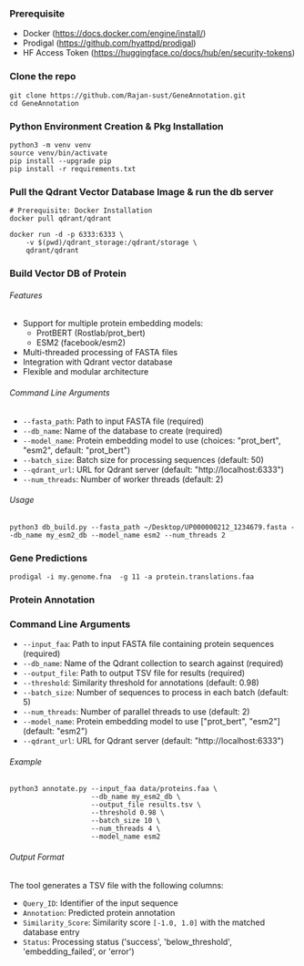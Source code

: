 ### Prerequisite
- Docker (https://docs.docker.com/engine/install/)
- Prodigal (https://github.com/hyattpd/prodigal)
- HF Access Token (https://huggingface.co/docs/hub/en/security-tokens)

### Clone the repo
```
git clone https://github.com/Rajan-sust/GeneAnnotation.git
cd GeneAnnotation
```

### Python Environment Creation & Pkg Installation
```
python3 -m venv venv
source venv/bin/activate
pip install --upgrade pip
pip install -r requirements.txt
```

### Pull the Qdrant Vector Database Image & run the db server
```
# Prerequisite: Docker Installation
docker pull qdrant/qdrant

docker run -d -p 6333:6333 \
    -v $(pwd)/qdrant_storage:/qdrant/storage \
    qdrant/qdrant
```

### Build Vector DB of Protein

###### Features

- Support for multiple protein embedding models:
  - ProtBERT (Rostlab/prot_bert)
  - ESM2 (facebook/esm2)
- Multi-threaded processing of FASTA files
- Integration with Qdrant vector database
- Flexible and modular architecture

###### Command Line Arguments

- `--fasta_path`: Path to input FASTA file (required)
- `--db_name`: Name of the database to create (required)
- `--model_name`: Protein embedding model to use (choices: "prot_bert", "esm2", default: "prot_bert")
- `--batch_size`: Batch size for processing sequences (default: 50)
- `--qdrant_url`: URL for Qdrant server (default: "http://localhost:6333")
- `--num_threads`: Number of worker threads (default: 2)

###### Usage
```
python3 db_build.py --fasta_path ~/Desktop/UP000000212_1234679.fasta --db_name my_esm2_db --model_name esm2 --num_threads 2
```



### Gene Predictions
```
prodigal -i my.genome.fna  -g 11 -a protein.translations.faa
```

### Protein Annotation


### Command Line Arguments

- `--input_faa`: Path to input FASTA file containing protein sequences (required)
- `--db_name`: Name of the Qdrant collection to search against (required)
- `--output_file`: Path to output TSV file for results (required)
- `--threshold`: Similarity threshold for annotations (default: 0.98)
- `--batch_size`: Number of sequences to process in each batch (default: 5)
- `--num_threads`: Number of parallel threads to use (default: 2)
- `--model_name`: Protein embedding model to use ["prot_bert", "esm2"] (default: "esm2")
- `--qdrant_url`: URL for Qdrant server (default: "http://localhost:6333")

###### Example

```
python3 annotate.py --input_faa data/proteins.faa \
                    --db_name my_esm2_db \
                    --output_file results.tsv \
                    --threshold 0.98 \
                    --batch_size 10 \
                    --num_threads 4 \
                    --model_name esm2
```

###### Output Format

The tool generates a TSV file with the following columns:
- `Query_ID`: Identifier of the input sequence
- `Annotation`: Predicted protein annotation
- `Similarity_Score`: Similarity score `[-1.0, 1.0]` with the matched database entry
- `Status`: Processing status ('success', 'below_threshold', 'embedding_failed', or 'error')

[comment]: <> (## Project Structure)

[comment]: <> (- `main.py`: Entry point for the application)

[comment]: <> (- `config.py`: Configuration and argument parsing)

[comment]: <> (- `embedders.py`: Protein embedding models)

[comment]: <> (- `database.py`: Vector database operations)

[comment]: <> (- `processor.py`: Protein sequence processing workflow)

[comment]: <> (## Adding a New Embedding Model)

[comment]: <> (To add a new embedding model:)

[comment]: <> (1. Implement a new class in `embedders.py` that inherits from `ProteinEmbedder`)

[comment]: <> (2. Add the new model to the `get_embedder` factory function)

[comment]: <> (3. Update the command line choices in `config.py`)

